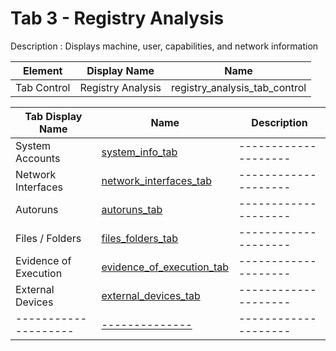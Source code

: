 
# Tab 3 - Registry Analysis

Description : Displays machine, user, capabilities, and network information

| Element | Display Name | Name |
| -------------------- | ----- |-------------------- |
| Tab Control | Registry Analysis | registry_analysis_tab_control |


| Tab Display Name | Name | Description | 
| -------------------- | -------------------- | -------------------- |
| System Accounts | [ system_info_tab ]() | -------------------- |
| Network Interfaces | [ network_interfaces_tab ]() | -------------------- |
| Autoruns | [ autoruns_tab ]() | -------------------- |
| Files / Folders | [ files_folders_tab ]() | -------------------- |
| Evidence of Execution | [ evidence_of_execution_tab ]() | -------------------- |
| External Devices | [ external_devices_tab ]() | -------------------- |
| -------------------- | [ -------------- ]() | -------------------- |


<br>
